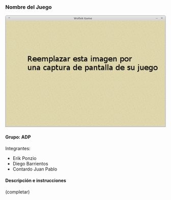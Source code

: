 ### Nombre del Juego

![capturaJuego](assets/capturaJuego.png)

#### Grupo: ADP

Integrantes:

- Erik Ponzio
- Diego Barrientos
- Contardo Juan Pablo

#### Descripción e instrucciones

(completar)
